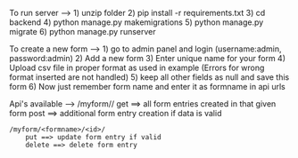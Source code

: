 
To run server -->
    1) unzip folder
    2) pip install -r requirements.txt
    3) cd backend
    4) python manage.py makemigrations
    5) python manage.py migrate
    6) python manage.py runserver


To create a new form -->
    1) go to admin panel and login (username:admin, password:admin)
    2) Add a new form
    3) Enter unique name for your form
    4) Upload csv file in proper format as used in example (Errors for wrong format inserted are not handled)
    5) keep all other fields as null and save this form
    6) Now just remember form name and enter it as formname in api urls


Api's available -->
    /myform/<formname>/
        get ==> all form entries created in that given form
        post ==> additional form entry creation if data is valid

    /myform/<formname>/<id>/
        put ==> update form entry if valid
        delete ==> delete form entry

